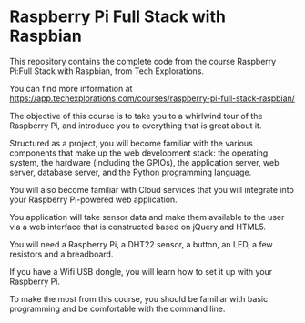 # Raspberry Pi Full Stack with Raspbian

This repository contains the complete code from the course Raspberry Pi:Full Stack with Raspbian, from Tech Explorations.

You can find more information at https://app.techexplorations.com/courses/raspberry-pi-full-stack-raspbian/

The objective of this course is to take you to a whirlwind tour of the Raspberry Pi, and introduce you to everything that is great about it.

Structured as a project, you will become familiar with the various components that make up the web development stack: the operating system, the hardware (including the GPIOs), the application server, web server, database server, and the Python programming language.

You will also become familiar with Cloud services that you will integrate into your Raspberry Pi-powered web application.

You application will take sensor data and make them available to the user via a web interface that is constructed based on jQuery and HTML5.

You will need a Raspberry Pi, a DHT22 sensor, a button, an LED, a few resistors and a breadboard.

If you have a Wifi USB dongle, you will learn how to set it up with your Raspberry Pi.

To make the most from this course, you should be familiar with basic programming and be comfortable with the command line.
